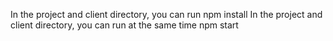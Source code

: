 In the project and client directory, you can run npm install
In the project and client directory, you can run at the same time npm start
